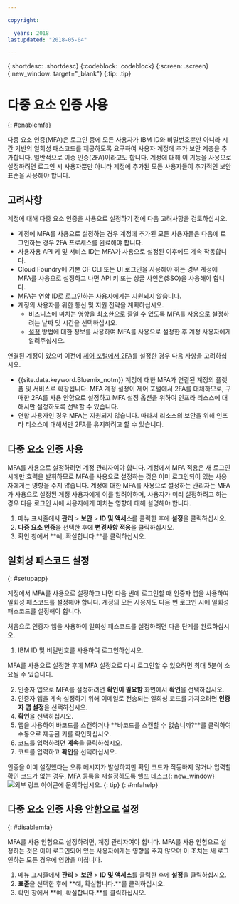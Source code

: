 ```yaml
---

copyright:

  years: 2018
lastupdated: "2018-05-04"

---
```


{:shortdesc: .shortdesc}
{:codeblock: .codeblock}
{:screen: .screen}
{:new_window: target="_blank"}
{:tip: .tip}

# 다중 요소 인증 사용
{: #enablemfa}

다중 요소 인증(MFA)은 로그인 중에 모든 사용자가 IBM ID와 비밀번호뿐만 아니라 시간 기반의 일회성 패스코드를 제공하도록 요구하여 사용자 계정에 추가 보안 계층을 추가합니다. 일반적으로 이중 인증(2FA)이라고도 합니다. 계정에 대해 이 기능을 사용으로 설정하려면 로그인 시 사용자뿐만 아니라 계정에 추가된 모든 사용자들이 추가적인 보안 표준을 사용해야 합니다. 

## 고려사항

계정에 대해 다중 요소 인증을 사용으로 설정하기 전에 다음 고려사항을 검토하십시오.

* 계정에 MFA를 사용으로 설정하는 경우 계정에 추가된 모든 사용자들은 다음에 로그인하는 경우 2FA 프로세스를 완료해야 합니다.
* 사용자용 API 키 및 서비스 ID는 MFA가 사용으로 설정된 이후에도 계속 작동합니다.
* Cloud Foundry에 기본 CF CLI 또는 UI 로그인을 사용해야 하는 경우 계정에 MFA를 사용으로 설정하고 나면 API 키 또는 싱글 사인온(SSO)을 사용해야 합니다. 
* MFA는 연합 ID로 로그인하는 사용자에게는 지원되지 않습니다.
* 계정의 사용자를 위한 통신 및 지원 전략을 계획하십시오.
  * 비즈니스에 미치는 영향을 최소한으로 줄일 수 있도록 MFA를 사용으로 설정하려는 날짜 및 시간을 선택하십시오.
  * [설정](mfa.html#setupapp) 방법에 대한 정보를 사용하여 MFA를 사용으로 설정한 후 계정 사용자에게 알려주십시오.
  
연결된 계정이 있으며 이전에 [제어 포털에서 2FA](/docs/customer-portal/cpenable2fa.html#customerportal_2fa)를 설정한 경우 다음 사항을 고려하십시오.

* {{site.data.keyword.Bluemix_notm}} 계정에 대한 MFA가 연결된 계정의 플랫폼 및 서비스로 확장됩니다. MFA 계정 설정이 제어 포털에서 2FA를 대체하므로, 구매한 2FA를 사용 안함으로 설정하고 MFA 설정 옵션을 위하여 인프라 리소스에 대해서만 설정하도록 선택할 수 있습니다. 
* 연합 사용자인 경우 MFA는 지원되지 않습니다. 따라서 리소스의 보안을 위해 인프라 리소스에 대해서만 2FA를 유지하려고 할 수 있습니다.

## 다중 요소 인증 사용

MFA를 사용으로 설정하려면 계정 관리자여야 합니다. 계정에서 MFA 적용은 새 로그인 시에만 효력을 발휘하므로 MFA를 사용으로 설정하는 것은 이미 로그인되어 있는 사용자에게는 영향을 주지 않습니다. 계정에 대한 MFA를 사용으로 설정하는 관리자는 MFA가 사용으로 설정된 계정 사용자에게 이를 알려야하며, 사용자가 미리 설정하려고 하는 경우 다음 로그인 시에 사용자에게 미치는 영향에 대해 설명해야 합니다. 

1. 메뉴 표시줄에서 **관리** &gt; **보안** &gt; **ID 및 액세스**를 클릭한 후에 **설정**을 클릭하십시오.
2. **다중 요소 인증**을 선택한 후에 **변경사항 적용**을 클릭하십시오.
3. 확인 창에서 **예, 확실합니다.**를 클릭하십시오.

## 일회성 패스코드 설정
{: #setupapp}

계정에서 MFA를 사용으로 설정하고 나면 다음 번에 로그인할 때 인증자 앱을 사용하여 일회성 패스코드를 설정해야 합니다. 계정의 모든 사용자도 다음 번 로그인 시에 일회성 패스코드를 설정해야 합니다. 

처음으로 인증자 앱을 사용하여 일회성 패스코드를 설정하려면 다음 단계를 완료하십시오.

1. IBM ID 및 비밀번호를 사용하여 로그인하십시오. 

MFA를 사용으로 설정한 후에 MFA 설정으로 다시 로그인할 수 있으려면 최대 5분이 소요될 수 있습니다. 

2. 인증자 앱으로 MFA를 설정하려면 **확인이 필요함** 화면에서 **확인**을 선택하십시오.
3. 인증자 앱을 계속 설정하기 위해 이메일로 전송되는 일회성 코드를 가져오려면 **인증자 앱 설정**을 선택하십시오.
4. **확인**을 선택하십시오.
5. 앱을 사용하여 바코드를 스캔하거나 **바코드를 스캔할 수 없습니까?**를 클릭하여 수동으로 제공된 키를 확인하십시오. 
6. 코드를 입력하려면 **계속**을 클릭하십시오.
7. 코드를 입력하고 **확인**을 선택하십시오. 

인증을 이미 설정했다는 오류 메시지가 발생하지만 확인 코드가 작동하지 않거나 입력할 확인 코드가 없는 경우, MFA 등록을 재설정하도록 [헬프 데스크](https://www.ibm.com/ibmid/myibm/help/us/helpdesk.html){: new_window} ![외부 링크 아이콘](../icons/launch-glyph.svg "외부 링크 아이콘")에 문의하십시오.
{: tip}
{: #mfahelp}


## 다중 요소 인증 사용 안함으로 설정
{: #disablemfa}

MFA를 사용 안함으로 설정하려면, 계정 관리자여야 합니다. MFA를 사용 안함으로 설정하는 것은 이미 로그인되어 있는 사용자에게는 영향을 주지 않으며 이 조치는 새 로그인하는 모든 경우에 영향을 미칩니다. 

1. 메뉴 표시줄에서 **관리** &gt; **보안** &gt; **ID 및 액세스**를 클릭한 후에 **설정**을 클릭하십시오.
2. **표준**을 선택한 후에 **예, 확실합니다.**를 클릭하십시오.
3. 확인 창에서 **예, 확실합니다.**를 클릭하십시오.
